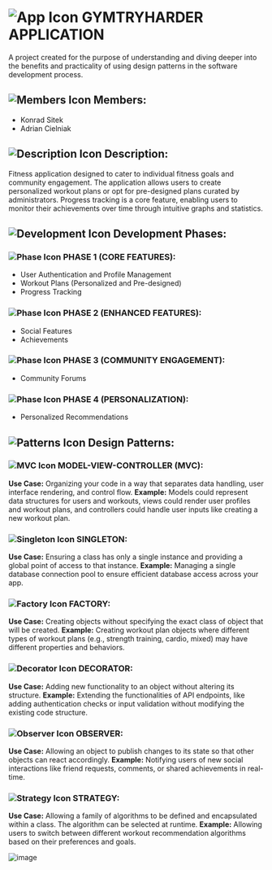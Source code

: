 # ![App Icon](URL_TO_APP_ICON) **GYMTRYHARDER APPLICATION**

A project created for the purpose of understanding and diving deeper into the benefits and practicality of using design patterns in the software development process.

## ![Members Icon](URL_TO_MEMBERS_ICON) **Members:**
- Konrad Sitek
- Adrian Cielniak

## ![Description Icon](URL_TO_DESCRIPTION_ICON) **Description:**
Fitness application designed to cater to individual fitness goals and community engagement. The application allows users to create personalized workout plans or opt for pre-designed plans curated by administrators. Progress tracking is a core feature, enabling users to monitor their achievements over time through intuitive graphs and statistics.

## ![Development Icon](URL_TO_DEVELOPMENT_ICON) **Development Phases:**

### ![Phase Icon](URL_TO_PHASE_ICON) **PHASE 1 (CORE FEATURES):**
- User Authentication and Profile Management
- Workout Plans (Personalized and Pre-designed)
- Progress Tracking

### ![Phase Icon](URL_TO_PHASE_ICON) **PHASE 2 (ENHANCED FEATURES):**
- Social Features
- Achievements

### ![Phase Icon](URL_TO_PHASE_ICON) **PHASE 3 (COMMUNITY ENGAGEMENT):**
- Community Forums

### ![Phase Icon](URL_TO_PHASE_ICON) **PHASE 4 (PERSONALIZATION):**
- Personalized Recommendations

## ![Patterns Icon](URL_TO_PATTERNS_ICON) **Design Patterns:**

### ![MVC Icon](URL_TO_MVC_ICON) **MODEL-VIEW-CONTROLLER (MVC):**
**Use Case:** Organizing your code in a way that separates data handling, user interface rendering, and control flow.
**Example:** Models could represent data structures for users and workouts, views could render user profiles and workout plans, and controllers could handle user inputs like creating a new workout plan.

### ![Singleton Icon](URL_TO_SINGLETON_ICON) **SINGLETON:**
**Use Case:** Ensuring a class has only a single instance and providing a global point of access to that instance.
**Example:** Managing a single database connection pool to ensure efficient database access across your app.

### ![Factory Icon](URL_TO_FACTORY_ICON) **FACTORY:**
**Use Case:** Creating objects without specifying the exact class of object that will be created.
**Example:** Creating workout plan objects where different types of workout plans (e.g., strength training, cardio, mixed) may have different properties and behaviors.

### ![Decorator Icon](URL_TO_DECORATOR_ICON) **DECORATOR:**
**Use Case:** Adding new functionality to an object without altering its structure.
**Example:** Extending the functionalities of API endpoints, like adding authentication checks or input validation without modifying the existing code structure.

### ![Observer Icon](URL_TO_OBSERVER_ICON) **OBSERVER:**
**Use Case:** Allowing an object to publish changes to its state so that other objects can react accordingly.
**Example:** Notifying users of new social interactions like friend requests, comments, or shared achievements in real-time.

### ![Strategy Icon](URL_TO_STRATEGY_ICON) **STRATEGY:**
**Use Case:** Allowing a family of algorithms to be defined and encapsulated within a class. The algorithm can be selected at runtime.
**Example:** Allowing users to switch between different workout recommendation algorithms based on their preferences and goals.


![image](https://github.com/sit3kk/GymTryHarder_App/assets/69002597/9ffd3451-dd83-4a2e-b972-723ed3358495)
